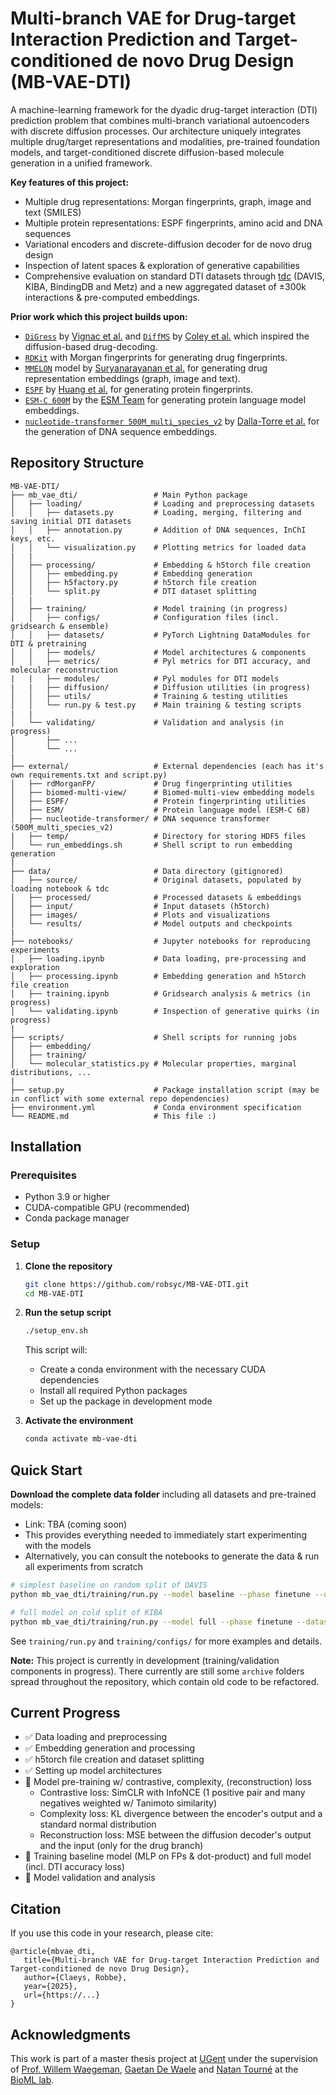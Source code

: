 # Multi-branch VAE for Drug-target Interaction Prediction and Target-conditioned de novo Drug Design (MB-VAE-DTI)

A machine-learning framework for the dyadic drug-target interaction (DTI) prediction problem that combines multi-branch variational autoencoders with discrete diffusion processes. Our architecture uniquely integrates multiple drug/target representations and modalities, pre-trained foundation models, and target-conditioned discrete diffusion-based molecule generation in a unified framework.

**Key features of this project:**
- Multiple drug representations: Morgan fingerprints, graph, image and text (SMILES)
- Multiple protein representations: ESPF fingerprints, amino acid and DNA sequences
- Variational encoders and discrete-diffusion decoder for de novo drug design
- Inspection of latent spaces & exploration of generative capabilities
- Comprehensive evaluation on standard DTI datasets through [tdc](https://tdcommons.ai/) (DAVIS, KIBA, BindingDB and Metz) and a new aggregated dataset of ±300k interactions & pre-computed embeddings.

**Prior work which this project builds upon:**
- [`DiGress`](https://github.com/cvignac/DiGress) by [Vignac et al.](https://arxiv.org/abs/2209.14734) and [`DiffMS`](https://github.com/coleygroup/DiffMS) by [Coley et al.](https://arxiv.org/abs/2409.10000) which inspired the diffusion-based drug-decoding.
- [`RDKit`](https://www.rdkit.org/) with Morgan fingerprints for generating drug fingerprints.
- [`MMELON`](https://github.com/BiomedSciAI/biomed-multi-view) model by [Suryanarayanan et al.](https://arxiv.org/abs/2410.19704) for generating drug representation embeddings (graph, image and text).
- [`ESPF`](https://github.com/kexinhuang12345/ESPF) by [Huang et al.](https://static1.squarespace.com/static/58f7aae1e6f2e1a0f9a56616/t/5e370e2d12092f15876d5753/1580666413389/paper.pdf) for generating protein fingerprints.
- [`ESM-C 600M`](https://github.com/evolutionaryscale/esm) by the [ESM Team](https://evolutionaryscale.ai/blog/esm-cambrian) for generating protein language model embeddings.
- [`nucleotide-transformer 500M_multi_species_v2`](https://github.com/instadeepai/nucleotide-transformer) by [Dalla-Torre et al.](https://www.biorxiv.org/content/10.1101/2023.01.11.523679v2) for the generation of DNA sequence embeddings.

## Repository Structure

```
MB-VAE-DTI/
├── mb_vae_dti/                 # Main Python package
│   ├── loading/                # Loading and preprocessing datasets
│   │   ├── datasets.py         # Loading, merging, filtering and saving initial DTI datasets
│   │   ├── annotation.py       # Addition of DNA sequences, InChI keys, etc.
│   │   └── visualization.py    # Plotting metrics for loaded data
|   | 
│   ├── processing/             # Embedding & h5torch file creation
│   │   ├── embedding.py        # Embedding generation
│   │   ├── h5factory.py        # h5torch file creation
│   │   └── split.py            # DTI dataset splitting
|   |
│   ├── training/               # Model training (in progress)
│   │   ├── configs/            # Configuration files (incl. gridsearch & ensemble)
│   │   ├── datasets/           # PyTorch Lightning DataModules for DTI & pretraining
│   │   ├── models/             # Model architectures & components
│   │   ├── metrics/            # Pyl metrics for DTI accuracy, and molecular reconstruction
|   |   ├── modules/            # Pyl modules for DTI models
|   |   ├── diffusion/          # Diffusion utilities (in progress)
│   │   ├── utils/              # Training & testing utilities
│   │   └── run.py & test.py    # Main training & testing scripts
|   |
│   └── validating/             # Validation and analysis (in progress)
│       ├── ...
│       └── ...
|
├── external/                   # External dependencies (each has it's own requirements.txt and script.py)
│   ├── rdMorganFP/             # Drug fingerprinting utilities
│   ├── biomed-multi-view/      # Biomed-multi-view embedding models
│   ├── ESPF/                   # Protein fingerprinting utilities
│   ├── ESM/                    # Protein language model (ESM-C 6B)
│   ├── nucleotide-transformer/ # DNA sequence transformer (500M_multi_species_v2)
|   ├── temp/                   # Directory for storing HDF5 files
│   └── run_embeddings.sh       # Shell script to run embedding generation
|
├── data/                       # Data directory (gitignored)
│   ├── source/                 # Original datasets, populated by loading notebook & tdc
│   ├── processed/              # Processed datasets & embeddings
│   ├── input/                  # Input datasets (h5torch)
│   ├── images/                 # Plots and visualizations
│   └── results/                # Model outputs and checkpoints
|
├── notebooks/                  # Jupyter notebooks for reproducing experiments
│   ├── loading.ipynb           # Data loading, pre-processing and exploration
│   ├── processing.ipynb        # Embedding generation and h5torch file creation
│   ├── training.ipynb          # Gridsearch analysis & metrics (in progress)
│   └── validating.ipynb        # Inspection of generative quirks (in progress)
|
├── scripts/                    # Shell scripts for running jobs
│   ├── embedding/
│   ├── training/
│   └── molecular_statistics.py # Molecular properties, marginal distributions, ...
|
├── setup.py                    # Package installation script (may be in conflict with some external repo dependencies)
├── environment.yml             # Conda environment specification
└── README.md                   # This file :)
```

## Installation

### Prerequisites

- Python 3.9 or higher
- CUDA-compatible GPU (recommended)
- Conda package manager

### Setup

1. **Clone the repository**
   ```bash
   git clone https://github.com/robsyc/MB-VAE-DTI.git
   cd MB-VAE-DTI
   ```

2. **Run the setup script**
   ```bash
   ./setup_env.sh
   ```
   This script will:
   - Create a conda environment with the necessary CUDA dependencies
   - Install all required Python packages
   - Set up the package in development mode

3. **Activate the environment**
   ```bash
   conda activate mb-vae-dti
   ```

## Quick Start

**Download the complete data folder** including all datasets and pre-trained models:
   - Link: TBA (coming soon)
   - This provides everything needed to immediately start experimenting with the models
   - Alternatively, you can consult the notebooks to generate the data & run all experiments from scratch
  
  ```bash
  # simplest baseline on random split of DAVIS
  python mb_vae_dti/training/run.py --model baseline --phase finetune --dataset DAVIS --split rand

  # full model on cold split of KIBA
  python mb_vae_dti/training/run.py --model full --phase finetune --dataset KIBA --split cold
  ```

  See `training/run.py` and `training/configs/` for more examples and details.

**Note:** This project is currently in development (training/validation components in progress). There currently are still some `archive` folders spread throughout the repository, which contain old code to be refactored.

## Current Progress

- ✅ Data loading and preprocessing
- ✅ Embedding generation and processing
- ✅ h5torch file creation and dataset splitting
- ✅ Setting up model architectures
- 🔄 Model pre-training w/ contrastive, complexity, (reconstruction) loss
  - Contrastive loss: SimCLR with InfoNCE (1 positive pair and many negatives weighted w/ Tanimoto similarity)
  - Complexity loss: KL divergence between the encoder's output and a standard normal distribution
  - Reconstruction loss: MSE between the diffusion decoder's output and the input (only for the drug branch)
- 🔄 Training baseline model (MLP on FPs & dot-product) and full model (incl. DTI accuracy loss)
- 🔄 Model validation and analysis

## Citation

If you use this code in your research, please cite:

```
@article{mbvae_dti,
   title={Multi-branch VAE for Drug-target Interaction Prediction and Target-conditioned de novo Drug Design},
   author={Claeys, Robbe},
   year={2025},
   url={https://...}
}
```

## Acknowledgments

This work is part of a master thesis project at [UGent](https://www.ugent.be/en) under the supervision of [Prof. Willem Waegeman](https://www.ugent.be/dass/en/research/waegeman), [Gaetan De Waele](https://github.com/gdewael) and [Natan Tourné](https://willemwaegeman.github.io/bioml/members/natan-tourne.html) at the [BioML lab](https://willemwaegeman.github.io/bioml/).